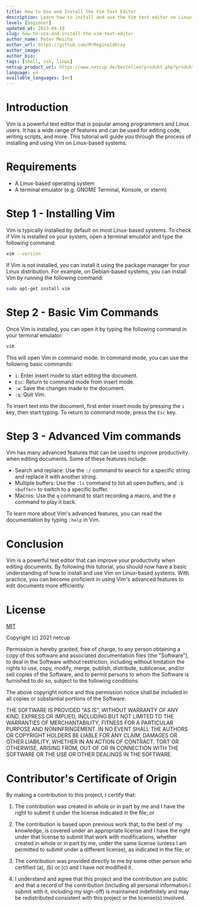 ```yaml
---
title: How to Use and Install the Vim Text Editor
description: Learn how to install and use the Vim text editor on Linux-based systems in this step-by-step tutorial.
level: [beginner]
updated_at: 2023-04-19
slug: how-to-use-and-install-the-vim-text-editor
author_name: Peter Mesiha
author_url: https://github.com/MrReginaldKray
author_image:
author_bio:
tags: [shell, ssh, linux] 
netcup_product_url: https://www.netcup.de/bestellen/produkt.php?produkt=2884
language: en
available_languages: [en]
---
```


# Introduction

Vim is a powerful text editor that is popular among programmers and Linux users. It has a wide range of features and can be used for editing code, writing scripts, and more. This tutorial will guide you through the process of installing and using Vim on Linux-based systems.

# Requirements

- A Linux-based operating system
- A terminal emulator (e.g. GNOME Terminal, Konsole, or xterm)

# Step 1 - Installing Vim

Vim is typically installed by default on most Linux-based systems. To check if Vim is installed on your system, open a terminal emulator and type the following command:

``` bash
vim --version
```

If Vim is not installed, you can install it using the package manager for your Linux distribution. For example, on Debian-based systems, you can install Vim by running the following command:

``` bash
sudo apt-get install vim
```

# Step 2 - Basic Vim Commands

Once Vim is installed, you can open it by typing the following command in your terminal emulator:

``` bash
vim
```

This will open Vim in command mode. In command mode, you can use the following basic commands:

- `i`: Enter insert mode to start editing the document.
- `Esc`: Return to command mode from insert mode.
- `:w`: Save the changes made to the document.
- `:q`: Quit Vim.

To insert text into the document, first enter insert mode by pressing the `i` key, then start typing. To return to command mode, press the `Esc` key.

# Step 3 - Advanced Vim commands

Vim has many advanced features that can be used to improve productivity when editing documents. Some of these features include:

- Search and replace: Use the `:/` command to search for a specific string and replace it with another string.
- Multiple buffers: Use the `:ls` command to list all open buffers, and `:b <buffer>` to switch to a specific buffer.
- Macros: Use the `q` command to start recording a macro, and the `@` command to play it back.

To learn more about Vim's advanced features, you can read the documentation by typing `:help` in Vim.

# Conclusion

Vim is a powerful text editor that can improve your productivity when editing documents. By following this tutorial, you should now have a basic understanding of how to install and use Vim on Linux-based systems. With practice, you can become proficient in using Vim's advanced features to edit documents more efficiently.

# License

[MIT](https://github.com/netcup-community/community-tutorials/blob/main/LICENSE)

Copyright (c) 2021 netcup

Permission is hereby granted, free of charge, to any person obtaining a copy of this software and associated documentation files (the "Software"), to deal in the Software without restriction, including without limitation the rights to use, copy, modify, merge, publish, distribute, sublicense, and/or sell copies of the Software, and to permit persons to whom the Software is furnished to do so, subject to the following conditions:

The above copyright notice and this permission notice shall be included in all copies or substantial portions of the Software.

THE SOFTWARE IS PROVIDED "AS IS", WITHOUT WARRANTY OF ANY KIND, EXPRESS OR IMPLIED, INCLUDING BUT NOT LIMITED TO THE WARRANTIES OF MERCHANTABILITY, FITNESS FOR A PARTICULAR PURPOSE AND NONINFRINGEMENT. IN NO EVENT SHALL THE AUTHORS OR COPYRIGHT HOLDERS BE LIABLE FOR ANY CLAIM, DAMAGES OR OTHER LIABILITY, WHETHER IN AN ACTION OF CONTRACT, TORT OR OTHERWISE, ARISING FROM, OUT OF OR IN CONNECTION WITH THE SOFTWARE OR THE USE OR OTHER DEALINGS IN THE SOFTWARE.

# Contributor's Certificate of Origin
By making a contribution to this project, I certify that:

 1) The contribution was created in whole or in part by me and I have the right to submit it under the license indicated in the file; or

 2) The contribution is based upon previous work that, to the best of my knowledge, is covered under an appropriate license and I have the right under that license to submit that work with modifications, whether created in whole or in part by me, under the same license (unless I am permitted to submit under a different license), as indicated in the file; or

 3) The contribution was provided directly to me by some other person who certified (a), (b) or (c) and I have not modified it.

 4) I understand and agree that this project and the contribution are public and that a record of the contribution (including all personal information I submit with it, including my sign-off) is maintained indefinitely and may be redistributed consistent with this project or the license(s) involved.
